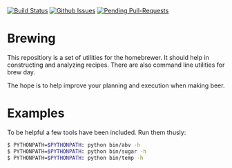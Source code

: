 [![Build Status](https://travis-ci.org/chrisgilmerproj/brewing.svg?branch=master)](https://travis-ci.org/chrisgilmerproj/brewing) 
[![Github Issues](http://githubbadges.herokuapp.com/chrisgilmerproj/brewing/issues.svg?style=plastic)](https://github.com/chrisgilmerproj/brewing/issues)
[![Pending Pull-Requests](http://githubbadges.herokuapp.com/chrisgilmerproj/brewing/pulls.svg?style=plastic)](https://github.com/chrisgilmerproj/brewing/pulls)

# Brewing

This repositiory is a set of utilities for the homebrewer.  It should help in
constructing and analyzing recipes.  There are also command line utilities for
brew day.

The hope is to help improve your planning and execution when making beer.

# Examples

To be helpful a few tools have been included.  Run them thusly:

```sh
$ PYTHONPATH=$PYTHONPATH: python bin/abv -h
$ PYTHONPATH=$PYTHONPATH: python bin/sugar -h
$ PYTHONPATH=$PYTHONPATH: python bin/temp -h
```
